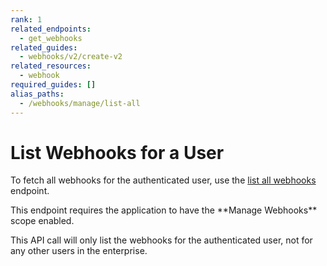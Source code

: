 ```yaml
---
rank: 1
related_endpoints:
  - get_webhooks
related_guides:
  - webhooks/v2/create-v2
related_resources: 
  - webhook
required_guides: []
alias_paths:
  - /webhooks/manage/list-all
---
```


# List Webhooks for a User

To fetch all webhooks for the authenticated user, use the [list all webhooks][1]
endpoint.

<Samples id='get_webhooks' />

<Message type='warning'>
  This endpoint requires the application to have the **Manage Webhooks** scope
  enabled.
</Message>

This API call will only list the webhooks for the authenticated user, not
for any other users in the enterprise.

[1]: endpoint://get_webhooks